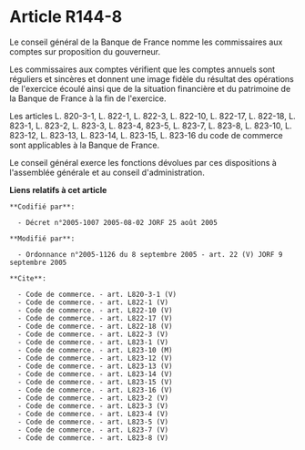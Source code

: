 # Article R144-8

Le conseil général de la Banque de France nomme les commissaires aux comptes sur proposition du gouverneur.

Les commissaires aux comptes vérifient que les comptes annuels sont réguliers et sincères et donnent une image fidèle du
résultat des opérations de l'exercice écoulé ainsi que de la situation financière et du patrimoine de la Banque de France à
la fin de l'exercice.

Les articles L. 820-3-1, L. 822-1, L. 822-3, L. 822-10,  L. 822-17, L. 822-18, L. 823-1, L. 823-2, L. 823-3,  L. 823-4,
823-5, L. 823-7, L. 823-8, L. 823-10, L. 823-12, L. 823-13, L. 823-14, L. 823-15,  L. 823-16 du code de commerce sont
applicables à la Banque de France.

Le conseil général exerce les fonctions dévolues par ces dispositions à l'assemblée générale et au conseil d'administration.

**Liens relatifs à cet article**

	**Codifié par**:

	  - Décret n°2005-1007 2005-08-02 JORF 25 août 2005

	**Modifié par**:

	  - Ordonnance n°2005-1126 du 8 septembre 2005 - art. 22 (V) JORF 9 septembre 2005

	**Cite**:

	  - Code de commerce. - art. L820-3-1 (V)
	  - Code de commerce. - art. L822-1 (V)
	  - Code de commerce. - art. L822-10 (V)
	  - Code de commerce. - art. L822-17 (V)
	  - Code de commerce. - art. L822-18 (V)
	  - Code de commerce. - art. L822-3 (V)
	  - Code de commerce. - art. L823-1 (V)
	  - Code de commerce. - art. L823-10 (M)
	  - Code de commerce. - art. L823-12 (V)
	  - Code de commerce. - art. L823-13 (V)
	  - Code de commerce. - art. L823-14 (V)
	  - Code de commerce. - art. L823-15 (V)
	  - Code de commerce. - art. L823-16 (V)
	  - Code de commerce. - art. L823-2 (V)
	  - Code de commerce. - art. L823-3 (V)
	  - Code de commerce. - art. L823-4 (V)
	  - Code de commerce. - art. L823-5 (V)
	  - Code de commerce. - art. L823-7 (V)
	  - Code de commerce. - art. L823-8 (V)
